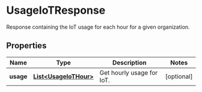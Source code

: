 # UsageIoTResponse

Response containing the IoT usage for each hour for a given organization.

## Properties

| Name      | Type                                            | Description               | Notes      |
| --------- | ----------------------------------------------- | ------------------------- | ---------- |
| **usage** | [**List&lt;UsageIoTHour&gt;**](UsageIoTHour.md) | Get hourly usage for IoT. | [optional] |
